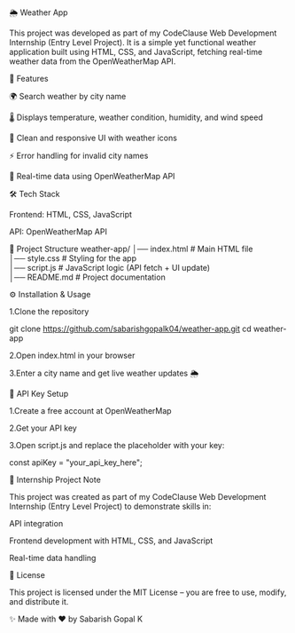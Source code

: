 🌦️ Weather App

This project was developed as part of my CodeClause Web Development Internship (Entry Level Project).
It is a simple yet functional weather application built using HTML, CSS, and JavaScript, fetching real-time weather data from the OpenWeatherMap API.

🚀 Features

🌍 Search weather by city name

🌡 Displays temperature, weather condition, humidity, and wind speed

🎨 Clean and responsive UI with weather icons

⚡ Error handling for invalid city names

🔑 Real-time data using OpenWeatherMap API

🛠️ Tech Stack

Frontend: HTML, CSS, JavaScript

API: OpenWeatherMap API

📂 Project Structure
weather-app/
│── index.html        # Main HTML file  
│── style.css         # Styling for the app  
│── script.js         # JavaScript logic (API fetch + UI update)  
│── README.md         # Project documentation  

⚙️ Installation & Usage

1.Clone the repository

git clone https://github.com/sabarishgopalk04/weather-app.git
cd weather-app

2.Open index.html in your browser

3.Enter a city name and get live weather updates 🌦

🔑 API Key Setup

1.Create a free account at OpenWeatherMap

2.Get your API key

3.Open script.js and replace the placeholder with your key:

const apiKey = "your_api_key_here";

🌟 Internship Project Note

This project was created as part of my CodeClause Web Development Internship (Entry Level Project) to demonstrate skills in:

API integration

Frontend development with HTML, CSS, and JavaScript

Real-time data handling

📜 License

This project is licensed under the MIT License – you are free to use, modify, and distribute it.

✨ Made with ❤️ by Sabarish Gopal K
